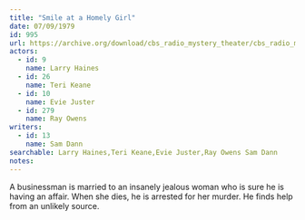 ```yaml
---
title: "Smile at a Homely Girl"
date: 07/09/1979
id: 995
url: https://archive.org/download/cbs_radio_mystery_theater/cbs_radio_mystery_theater-0951-1000.zip/cbs_radio_mystery_theater-0951-1000%2Fcbsrmt_0995_smile_at_a_homely_girl.mp3
actors:  
  - id: 9
    name: Larry Haines  
  - id: 26
    name: Teri Keane  
  - id: 10
    name: Evie Juster  
  - id: 279
    name: Ray Owens
writers:  
  - id: 13
    name: Sam Dann
searchable: Larry Haines,Teri Keane,Evie Juster,Ray Owens Sam Dann
notes:  
---
```

A businessman is married to an insanely jealous woman who is sure he is having an affair. When she dies, he is arrested for her murder. He finds help from an unlikely source.